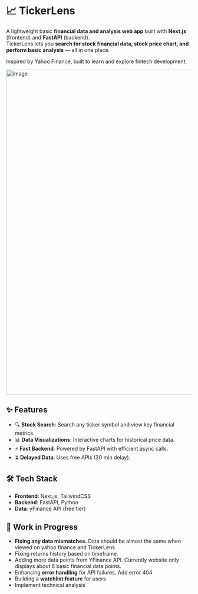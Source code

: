 # 📈 TickerLens
A lightweight basic **financial data and analysis web app** built with **Next.js** (frontend) and **FastAPI** (backend).  
TickerLens lets you **search for stock financial data, stock price chart, and perform basic analysis** — all in one place.

Inspired by Yahoo Finance, built to learn and explore fintech development.

<img width="1899" height="881" alt="image" src="https://github.com/user-attachments/assets/68e99b0f-40f3-4f84-b3f4-4ce2390d8545" />


## ✨ Features
- 🔍 **Stock Search**: Search any ticker symbol and view key financial metrics.
- 📊 **Data Visualizations**: Interactive charts for historical price data.
- ⚡ **Fast Backend**: Powered by FastAPI with efficient async calls.
- ⏳ **Delayed Data**: Uses free APIs (30 min delay).

## 🛠 Tech Stack
- **Frontend**: Next.js, TailwindCSS
- **Backend**: FastAPI, Python
- **Data**: yFinance API (free tier)

## 🚧 Work in Progress
- **Fixing any data mismatches.** Data should be almost the same when viewed on yahoo finance and TickerLens.
- Fixing returns history based on timeframe.
- Adding more data points from YFinance API. Currently website only displays about 8 basic financial data points.
- Enhancing **error handling** for API failures. Add error 404
- Building a **watchlist feature** for users
- Implement technical analysis
  

